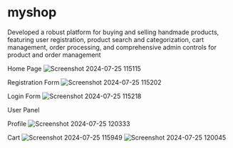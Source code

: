 # myshop

Developed a robust platform for buying and selling handmade products, featuring user registration, product search and categorization, cart management, order processing, and comprehensive admin controls for product and order management

Home Page
![Screenshot 2024-07-25 115115](https://github.com/user-attachments/assets/e015a4ff-212c-46e9-ae94-1778f689e847)

Registration Form
![Screenshot 2024-07-25 115202](https://github.com/user-attachments/assets/08423d56-a7a0-44fd-b650-94f9b29c308e)

Login Form
![Screenshot 2024-07-25 115218](https://github.com/user-attachments/assets/349d831e-ed8a-40f4-a0f8-a093e348813d)

User Panel

Profile
![Screenshot 2024-07-25 120333](https://github.com/user-attachments/assets/ef54a528-7d7d-4243-87ea-5ae88c893996)

Cart
![Screenshot 2024-07-25 115949](https://github.com/user-attachments/assets/b59e04f6-b686-4efa-bcce-5d7eda417b55)
![Screenshot 2024-07-25 120045](https://github.com/user-attachments/assets/a54b8e1a-4616-45d8-ac0c-52880c546d88)



